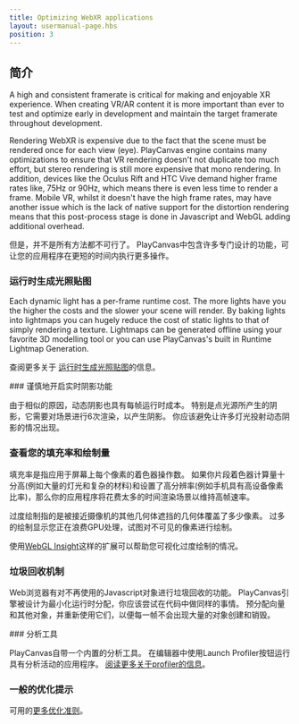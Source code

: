 ```yaml
---
title: Optimizing WebXR applications
layout: usermanual-page.hbs
position: 3
---
```


## 简介

A high and consistent framerate is critical for making and enjoyable XR experience. When creating VR/AR content it is more important than ever to test and optimize early in development and maintain the target framerate throughout development.

Rendering WebXR is expensive due to the fact that the scene must be rendered once for each view (eye). PlayCanvas engine contains many optimizations to ensure that VR rendering doesn't not duplicate too much effort, but stereo rendering is still more expensive that mono rendering. In addition, devices like the Oculus Rift and HTC Vive demand higher frame rates like, 75Hz or 90Hz, which means there is even less time to render a frame. Mobile VR, whilst it doesn't have the high frame rates, may have another issue which is the lack of native support for the distortion rendering means that this post-process stage is done in Javascript and WebGL adding additional overhead.

但是，并不是所有方法都不可行了。 PlayCanvas中包含许多专门设计的功能，可让您的应用程序在更短的时间内执行更多操作。

### 运行时生成光照贴图

Each dynamic light has a per-frame runtime cost. The more lights have you the higher the costs and the slower your scene will render. By baking lights into lightmaps you can hugely reduce the cost of static lights to that of simply rendering a texture. Lightmaps can be generated offline using your favorite 3D modelling tool or you can use PlayCanvas's built in Runtime Lightmap Generation.

查阅更多关于 [运行时生成光照贴图][1]的信息。

### 谨慎地开启实时阴影功能

由于相似的原因，动态阴影也具有每帧运行时成本。 特别是点光源所产生的阴影，它需要对场景进行6次渲染，以产生阴影。 你应该避免让许多灯光投射动态阴影的情况出现。

### 查看您的填充率和绘制量

填充率是指应用于屏幕上每个像素的着色器操作数。 如果你片段着色器计算量十分高(例如大量的灯光和复杂的材料)和设置了高分辨率(例如手机具有高设备像素比率)，那么你的应用程序将花费太多的时间渲染场景以维持高帧速率。

过度绘制指的是被接近摄像机的其他几何体遮挡的几何体覆盖了多少像素。 过多的绘制显示您正在浪费GPU处理，试图对不可见的像素进行绘制。

使用[WebGL Insight][2]这样的扩展可以帮助您可视化过度绘制的情况。

### 垃圾回收机制

Web浏览器有对不再使用的Javascript对象进行垃圾回收的功能。 PlayCanvas引擎被设计为最小化运行时分配，你应该尝试在代码中做同样的事情。 预分配向量和其他对象，并重新使用它们，以便每一帧不会出现大量的对象创建和销毁。

### 分析工具

PlayCanvas自带一个内置的分析工具。 在编辑器中使用Launch Profiler按钮运行具有分析活动的应用程序。 [阅读更多关于profiler的信息][3]。

### 一般的优化提示

可用的[更多优化准则][4]。

[1]: /user-manual/graphics/lighting/runtime-lightmaps/
[2]: https://github.com/3Dparallax/insight
[3]: /user-manual/optimization/profiler/
[4]: /user-manual/optimization/guidelines/

